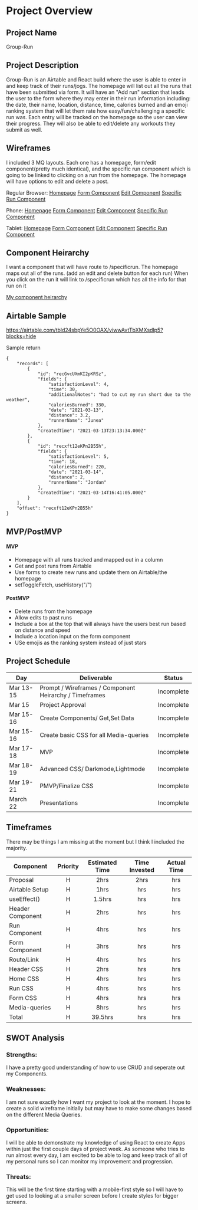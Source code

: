 # Project Overview

## Project Name
Group-Run


## Project Description
Group-Run is an Airtable and React build where the user is able to enter in and keep track of their runs/jogs. The homepage will list out all the runs that have been submitted via form. It will have an "Add run" section that leads the user to the form where they may enter in their run information including: the date, their name, location, distance, time, calories burned and an emoji ranking system that will let them rate how easy/fun/challenging a specific run was. Each entry will be tracked on the homepage so the user can view their progress. They will also be able to edit/delete any workouts they submit as well.

## Wireframes
I included 3 MQ layouts. Each one has a homepage, form/edit component(pretty much identical), and the specific run component which is going to be linked to clicking on a run from the homepage. The homepage will have options to edit and delete a post.

Regular Browser:
[Homepage](https://wireframe.cc/bsCMUU)
[Form Component](https://wireframe.cc/2xOC8C)
[Edit Component](https://wireframe.cc/NIhNQt)
[Specific Run Component](https://wireframe.cc/yCg7Ul)

Phone:
[Homepage](https://wireframe.cc/iNqqHy)
[Form Component](https://wireframe.cc/nm1EGs)
[Edit Component](https://wireframe.cc/l5ynUD)
[Specific Run Component](https://wireframe.cc/AU5U6z)

Tablet:
[Homepage](https://wireframe.cc/uIUL3w)
[Form Component](https://wireframe.cc/W876uP)
[Edit Component](https://wireframe.cc/MRlotu)
[Specific Run Component](https://wireframe.cc/Azv2nM)

## Component Heirarchy
I want a component that will have route to /specificrun.
The homepage maps out all of the runs. (add an edit and delete button for each run)
When you click on the run it will link to /specificrun which has all the info for that run on it

[My component heirarchy](https://imgur.com/ehwd0aw)

## Airtable Sample

https://airtable.com/tbld24sbpYe5O0OAX/viwwAvtTbXMXsdlp5?blocks=hide

Sample return 
```
{
    "records": [
        {
            "id": "recGvcUXmKI2pKRSz",
            "fields": {
                "satisfactionLevel": 4,
                "time": 30,
                "additionalNotes": "had to cut my run short due to the weather",
                "caloriesBurned": 330,
                "date": "2021-03-13",
                "distance": 3.2,
                "runnerName": "Junea"
            },
            "createdTime": "2021-03-13T23:13:34.000Z"
        },
        {
            "id": "recxft12eKPn2B55h",
            "fields": {
                "satisfactionLevel": 5,
                "time": 18,
                "caloriesBurned": 220,
                "date": "2021-03-14",
                "distance": 2,
                "runnerName": "Jordan"
            },
            "createdTime": "2021-03-14T16:41:05.000Z"
        }
    ],
    "offset": "recxft12eKPn2B55h"
}
```
## MVP/PostMVP

#### MVP
- Homepage with all runs tracked and mapped out in a column
- Get and post runs from Airtable
- Use forms to create new runs and update them on Airtable/the homepage
- setToggleFetch, useHistory("/")

#### PostMVP
- Delete runs from the homepage
- Allow edits to past runs
- Include a box at the top that will always have the users best run based on distance and speed
- Include a location input on the form component
- USe emojis as the ranking system instead of just stars

## Project Schedule

|  Day | Deliverable | Status
|---|---| ---|
|Mar 13-15| Prompt / Wireframes / Component Heirarchy / Timeframes | Incomplete
|Mar 15| Project Approval | Incomplete
|Mar 15-16| Create Components/ Get,Set Data| Incomplete
|Mar 15-16| Create basic CSS for all Media-queries| Incomplete
|Mar 17-18| MVP | Incomplete
|Mar 18-19| Advanced CSS/ Darkmode,Lightmode | Incomplete
|Mar 19-21| PMVP/Finalize CSS | Incomplete
|March 22| Presentations | Incomplete

## Timeframes

There may be things I am missing at the moment but I think I included the majority.

| Component | Priority | Estimated Time | Time Invested | Actual Time |
| --- | :---: |  :---: | :---: | :---: |
| Proposal | H | 2hrs| 2hrs | hrs |
| Airtable Setup | H | 1hrs| hrs | hrs |
| useEffect() | H | 1.5hrs| hrs | hrs |
| Header Component | H | 2hrs| hrs | hrs |
| Run Component | H | 4hrs| hrs | hrs |
| Form Component | H | 3hrs| hrs | hrs |
| Route/Link | H | 4hrs| hrs | hrs |
| Header CSS | H | 2hrs| hrs | hrs |
| Home CSS | H | 4hrs| hrs | hrs |
| Run CSS | H | 4hrs| hrs | hrs |
| Form CSS | H | 4hrs| hrs | hrs |
| Media-queries | H | 8hrs| hrs | hrs |
| Total | H | 39.5hrs| hrs | hrs |

## SWOT Analysis

### Strengths:
I have a pretty good understanding of how to use CRUD and seperate out my Components.

### Weaknesses:
I am not sure exactly how I want my project to look at the moment. I hope to create a solid wireframe initially but may have to make some changes based on the different Media Queries.

### Opportunities:
I will be able to demonstrate my knowledge of using React to create Apps within just the first couple days of project week. As someone who tries to run almost every day, I am excited to be able to log and keep track of all of my personal runs so I can monitor my improvement and progression.

### Threats:
This will be the first time starting with a mobile-first style so I will have to get used to looking at a smaller screen before I create styles for bigger screens.




